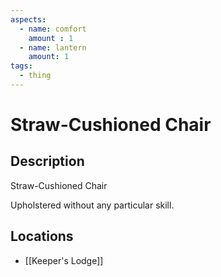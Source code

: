```yaml
---
aspects: 
  - name: comfort
    amount : 1
  - name: lantern
    amount: 1
tags:
  - thing
---
```


# Straw-Cushioned Chair

## Description
Straw-Cushioned Chair

Upholstered without any particular skill.
## Locations
- [[Keeper's Lodge]]